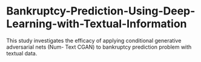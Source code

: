 # Bankruptcy-Prediction-Using-Deep-Learning-with-Textual-Information
This study investigates the efficacy of applying conditional generative adversarial nets (Num- Text CGAN) to bankruptcy prediction problem with textual data.
